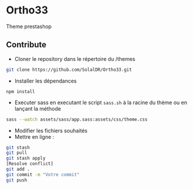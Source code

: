 # Ortho33
Theme prestashop

## Contribute

- Cloner le repository dans le répertoire du /themes 
``` bash
git clone https://github.com/SolalDR/Ortho33.git
```
- Installer les dépendances
```
npm install
```
- Executer sass en executant le script `sass.sh` à la racine du thème ou en lançant la méthode 
``` bash
sass --watch assets/sass/app.sass:assets/css/theme.css
```
- Modifier les fichiers souhaités
- Mettre en ligne : 
``` bash
git stash
git pull
git stash apply
[Resolve conflict]
git add .
git commit -m "Votre commit"
git push
```
